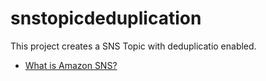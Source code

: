 # snstopicdeduplication

This project creates a SNS Topic with deduplicatio enabled.

- [What is Amazon SNS?][1]

[1]: https://docs.aws.amazon.com/sns/latest/dg/welcome.html
